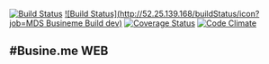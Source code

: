 [![Build Status](https://travis-ci.org/Busineme/BusinemeWeb.svg?branch=master)](https://travis-ci.org/Busineme/BusinemeWeb)
[![Build Status](http://52.25.139.168/buildStatus/icon?job=MDS Busineme Build dev)](http://52.25.139.168/job/MDS%20Busineme%20Build%20dev/)
[![Coverage Status](https://coveralls.io/repos/Busineme/BusinemeWeb/badge.svg?branch=master)](https://coveralls.io/r/Busineme/BusinemeWeb?branch=master)
[![Code Climate](https://codeclimate.com/repos/552c5714e30ba06864004bca/badges/b687b8d3e873f7256cd1/gpa.svg)](https://codeclimate.com/repos/552c5714e30ba06864004bca/feed)

#Busine.me WEB
---
